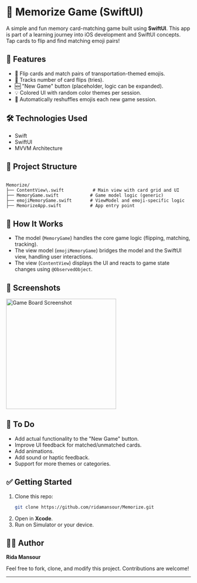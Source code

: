 
# 🚀 Memorize Game (SwiftUI)

A simple and fun memory card-matching game built using **SwiftUI**. This app is part of a learning journey into iOS development and SwiftUI concepts. Tap cards to flip and find matching emoji pairs!

## 📱 Features

- 🎴 Flip cards and match pairs of transportation-themed emojis.
- 🧠 Tracks number of card flips (tries).
- 🆕 "New Game" button (placeholder, logic can be expanded).
- 💡 Colored UI with random color themes per session.
- 🔁 Automatically reshuffles emojis each new game session.

## 🛠 Technologies Used

- Swift
- SwiftUI
- MVVM Architecture

## 📁 Project Structure

```

Memorize/
├── ContentView\.swift           # Main view with card grid and UI
├── MemoryGame.swift            # Game model logic (generic)
├── emojiMemoryGame.swift       # ViewModel and emoji-specific logic
├── MemorizeApp.swift           # App entry point

````

## 🧠 How It Works

- The model (`MemoryGame`) handles the core game logic (flipping, matching, tracking).
- The view model (`emojiMemoryGame`) bridges the model and the SwiftUI view, handling user interactions.
- The view (`ContentView`) displays the UI and reacts to game state changes using `@ObservedObject`.

## 🎨 Screenshots

<p float="left">
  <img src="screenshot.png" alt="Game Board Screenshot" width=300/>
</p>

## 🔄 To Do

- Add actual functionality to the "New Game" button.
- Improve UI feedback for matched/unmatched cards.
- Add animations.
- Add sound or haptic feedback.
- Support for more themes or categories.

## ✅ Getting Started

1. Clone this repo:
   ```bash
   git clone https://github.com/ridamansour/Memorize.git


2. Open in **Xcode**.
3. Run on Simulator or your device.

## 🧑‍💻 Author

**Rida Mansour**

Feel free to fork, clone, and modify this project. Contributions are welcome!

---
